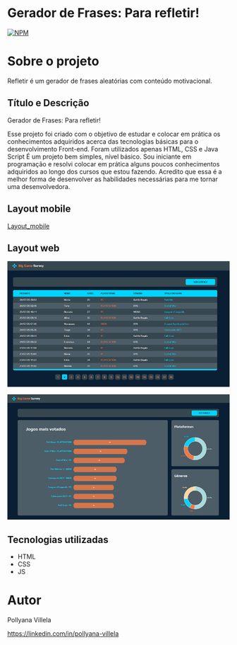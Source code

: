 #  Gerador de Frases: Para refletir!

[![NPM](https://img.shields.io/npm/l/react)](https://github.com/Pollydev/gerador-frases-aleatorias/blob/main/LICENSE) 

# Sobre o projeto

Refletir é um gerador de frases aleatórias com conteúdo motivacional.

## Título e Descrição

Gerador de Frases: Para refletir!

Esse projeto foi criado com o objetivo de estudar e colocar em prática os conhecimentos adquiridos acerca das tecnologias básicas para o desenvolvimento Front-end. Foram utilizados apenas HTML, CSS e Java Script
É um projeto bem simples, nível básico. Sou iniciante em programação e resolvi colocar em prática alguns poucos conhecimentos adquiridos ao longo dos cursos que estou fazendo. Acredito que essa é a melhor forma de desenvolver as habilidades necessárias para me tornar uma desenvolvedora.


## Layout mobile
[Layout_mobile](https://user-images.githubusercontent.com/85961499/188506849-1ec3acff-65a5-4eec-9b15-57d0a0db4d2a.png)


## Layout web
![Web 1](https://github.com/acenelio/assets/raw/main/sds1/web1.png)

![Web 2](https://github.com/acenelio/assets/raw/main/sds1/web2.png)


##  Tecnologias utilizadas

- HTML 
- CSS 
- JS 


# Autor

Pollyana Villela 

https://linkedin.com/in/pollyana-villela
